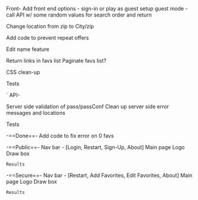 

Front-
Add front end options - sign-in or play as guest
    setup guest mode - call API w/ some random values for search order and return

Change location from zip to City/zip

Add code to prevent repeat offers

Edit name feature

Return links in favs list
Paginate favs list?

CSS clean-up 


Tests


`
API-

Server side validation of pass/passConf
Clean up server side error messages and locations


Tests


-==Done==-
Add code to fix error on 0 favs






-==Public==-
Nav bar - [Login, Restart, Sign-Up, About]
Main page
    Logo
    Draw box

    Results


-==Secure==-
Nav bar - [Restart, Add Favorites, Edit Favorites, About]
Main page
    Logo
    Draw box

    Results



